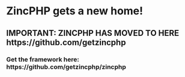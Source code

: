 <p align="center">
  
  <h1>ZincPHP gets a new home!</h1>
  <h2>IMPORTANT: ZINCPHP HAS MOVED TO HERE https://github.com/getzincphp </h2>
  <h3>Get the framework here: https://github.com/getzincphp/zincphp</h3>

</p>
